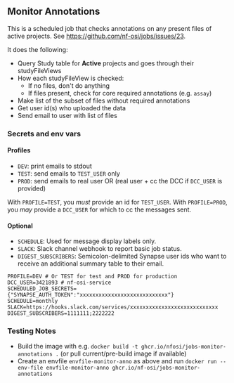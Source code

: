 ## Monitor Annotations

This is a scheduled job that checks annotations on any present files of active projects.
See https://github.com/nf-osi/jobs/issues/23.

It does the following:
- Query Study table for **Active** projects and goes through their studyFileViews
- How each studyFileView is checked:
    - If no files, don't do anything
    - If files present, check for core required annotations (e.g. `assay`)
- Make list of the subset of files without required annotations
- Get user id(s) who uploaded the data
- Send email to user with list of files


### Secrets and env vars

#### Profiles

- `DEV`: print emails to stdout
- `TEST`: send emails to `TEST_USER` only
- `PROD`: send emails to real user OR (real user + cc the DCC if `DCC_USER` is provided) 

With `PROFILE=TEST`, you *must* provide an id for `TEST_USER`.
With `PROFILE=PROD`, you *may* provide a `DCC_USER` for which to cc the messages sent.

#### Optional 

- `SCHEDULE`: Used for message display labels only.
- `SLACK`: Slack channel webhook to report basic job status.
- `DIGEST_SUBSCRIBERS`: Semicolon-delimited Synapse user ids who want to receive an additional summary table to their email.


```
PROFILE=DEV # Or TEST for test and PROD for production
DCC_USER=3421893 # nf-osi-service
SCHEDULED_JOB_SECRETS={"SYNAPSE_AUTH_TOKEN":"xxxxxxxxxxxxxxxxxxxxxxxxxxxx"}
SCHEDULE=monthly
SLACK=https://hooks.slack.com/services/xxxxxxxxxxxxxxxxxxxxxxxxxxxx
DIGEST_SUBSCRIBERS=1111111;2222222
```

### Testing Notes

- Build the image with e.g. `docker build -t ghcr.io/nfosi/jobs-monitor-annotations .` (or pull current/pre-build image if available)
- Create an envfile `envfile-monitor-anno` as above and run `docker run --env-file envfile-monitor-anno ghcr.io/nf-osi/jobs-monitor-annotations`

